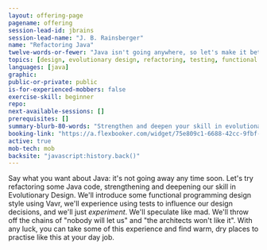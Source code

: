 ```yaml
---
layout: offering-page
pagename: offering
session-lead-id: jbrains
session-lead-name: "J. B. Rainsberger"
name: "Refactoring Java"
twelve-words-or-fewer: "Java isn't going anywhere, so let's make it better!"
topics: [design, evolutionary design, refactoring, testing, functional programming]
languages: [java]
graphic:
public-or-private: public
is-for-experienced-mobbers: false
exercise-skill: beginner
repo: 
next-available-sessions: []
prerequisites: []
summary-blurb-80-words: "Strengthen and deepen your skill in evolutionary design by practising in Java. There's plenty of Java code that needs refactoring. We'll never run out of examples."
booking-link: "https://a.flexbooker.com/widget/75e809c1-6688-42cc-9fbf-77b001c15991?serviceIds=39114"
active: true
mob-tech: mob
backsite: "javascript:history.back()"
---
```

Say what you want about Java: it's not going away any time soon. Let's try refactoring some Java code, strengthening and deepening our skill in Evolutionary Design. We'll introduce some functional programming design style using Vavr, we'll experience using tests to influence our design decisions, and we'll just _experiment_. We'll speculate like mad. We'll throw off the chains of "nobody will let us" and "the architects won't like it". With any luck, you can take some of this experience and find warm, dry places to practise like this at your day job.

